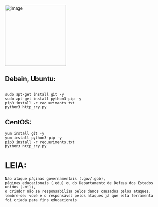 
<img src="https://github.com/user-attachments/assets/791d808b-40ba-43ec-8faf-20ffb6c629ab" alt="image" width="200" height="200">

## Debain, Ubuntu:
```

sudo apt-get install git -y
sudo apt-get install python3-pip -y
pip3 install -r requeriments.txt
python3 http_cry.py
```
## CentOS:
```
yum install git -y
yum install python3-pip -y
pip3 install -r requeriments.txt
python3 http_cry.py
```

# LEIA:
```
Não ataque páginas governamentais (.gov/.gob), 
páginas educacionais (.edu) ou do Departamento de Defesa dos Estados Unidos (.mil), 
o criador não se responsabiliza pelos danos causados ​​pelos ataques.
lembre-se: você é o responsável pelos ataques já que esta ferramenta foi criada para fins educacionais
```
